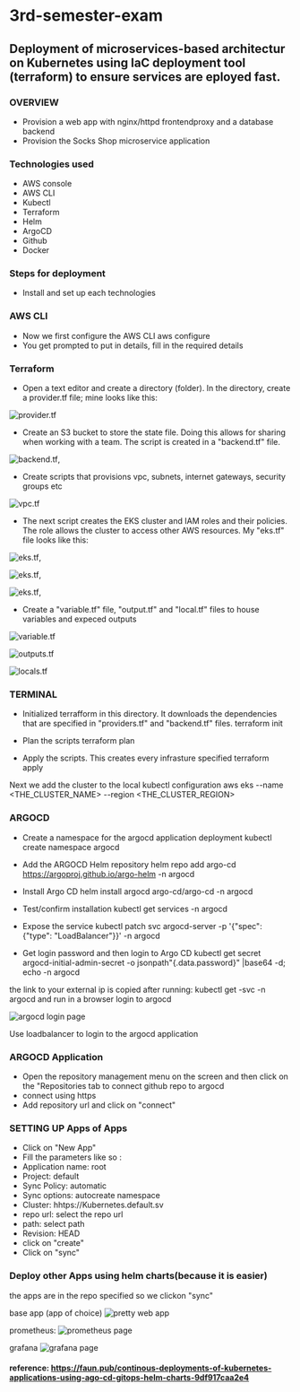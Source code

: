 # 3rd-semester-exam
## Deployment of microservices-based architectur on Kubernetes using IaC deployment tool (terraform) to ensure services are eployed fast.

### OVERVIEW
- Provision a web app with nginx/httpd frontendproxy and a database backend
- Provision the Socks Shop microservice application

### Technologies used
- AWS console
- AWS CLI
- Kubectl
- Terraform
- Helm
- ArgoCD
- Github
- Docker

### Steps for deployment
- Install and set up each technologies

### AWS CLI
- Now we first configure the AWS CLI
aws configure
- You get prompted to put in details, fill in the required details

### Terraform
- Open a text editor and create a directory (folder). In the directory, create a provider.tf file; mine looks like this:

![provider.tf](https://github.com/Ekoyon/3rd-semester-exam/blob/main/provider.tf.png) 

- Create an S3 bucket to store the state file. Doing this allows for sharing when working with a team.
The script is created in a "backend.tf" file.

![backend.tf](https://github.com/Ekoyon/3rd-semester-exam/blob/main/backend.tf.png),

- Create scripts that provisions vpc, subnets, internet gateways, security groups etc

![vpc.tf](https://github.com/Ekoyon/3rd-semester-exam/blob/main/vpc.tf.png)

- The next script creates the EKS cluster and IAM roles and their policies. The role allows the cluster to access other AWS resources. My "eks.tf" file looks like this:

![eks.tf](https://github.com/Ekoyon/3rd-semester-exam/blob/main/eks.tf.png),

![eks.tf](https://github.com/Ekoyon/3rd-semester-exam/blob/main/eks2.tf.png),

![eks.tf](https://github.com/Ekoyon/3rd-semester-exam/blob/main/eks3.tf.png),

- Create a "variable.tf" file, "output.tf" and "local.tf" files to house variables and expeced outputs

![variable.tf](https://github.com/Ekoyon/3rd-semester-exam/blob/main/variabler.tf.png)

![outputs.tf](https://github.com/Ekoyon/3rd-semester-exam/blob/main/outputs.tf.png)

![locals.tf](https://github.com/Ekoyon/3rd-semester-exam/blob/main/locals.tf.png)

### TERMINAL
- Initialized terrafform in this directory. It downloads the dependencies that are specified in "providers.tf" and "backend.tf" files.
terraform init

- Plan the scripts
terraform plan

- Apply the scripts. This creates every infrasture specified
terraform apply

Next we add the cluster to the local kubectl configuration
aws eks --name <THE_CLUSTER_NAME> --region <THE_CLUSTER_REGION>

### ARGOCD
- Create a namespace for the argocd application deployment
kubectl create namespace argocd

- Add the ARGOCD Helm repository
helm repo add argo-cd https://argoproj.github.io/argo-helm -n argocd

- Install Argo CD
helm install argocd argo-cd/argo-cd -n argocd

- Test/confirm installation
kubectl get services -n argocd

- Expose the service
kubectl patch svc argocd-server -p '{"spec": {"type": "LoadBalancer"}}' -n argocd

- Get login password and then login to Argo CD
kubectl get secret argocd-initial-admin-secret -o jsonpath"{.data.password}" |base64 -d; echo -n argocd

the link to your external ip is copied after running: kubectl get -svc -n argocd and run in a browser
login to argocd

![argocd login page](https://github.com/Ekoyon/3rd-semester-exam/blob/main/argocd.ekoyon.me%20.jpg)

Use loadbalancer to login to the argocd application

### ARGOCD Application
- Open the repository management menu on the screen and then click on the "Repositories tab to connect github repo to argocd
- connect using https
- Add repository url and click on "connect"

### SETTING UP Apps of Apps
- Click on "New App"
- Fill the parameters like so :
- Application name: root
- Project: default
- Sync Policy: automatic
- Sync options: autocreate namespace
- Cluster: hhtps://Kubernetes.default.sv
- repo url: select the repo url
- path: select path
- Revision: HEAD
- click on "create"
- Click on "sync"

### Deploy other Apps using helm charts(because it is easier)
the apps are in the repo specified so we clickon "sync"

base app (app of choice)
![pretty web app](https://github.com/Ekoyon/3rd-semester-exam/blob/main/motion.ekoyon.me%20.jpg)

prometheus:
![prometheus page](https://github.com/Ekoyon/3rd-semester-exam/blob/main/prometheus.ekoyon.me%20.jpg)

grafana
![grafana page](https://github.com/Ekoyon/3rd-semester-exam/blob/main/grafana.ekoyon.me%20.jpg)


#### reference: https://faun.pub/continous-deployments-of-kubernetes-applications-using-ago-cd-gitops-helm-charts-9df917caa2e4

